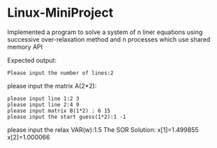 # Linux-MiniProject
Implemented a program to solve a system of n liner
equations using successive over-relaxation method and n processes which use
shared memory API


Expected output:

	Please input the number of lines:2
please input the matrix A(2*2):

	please input line 1:2 3
	please input line 2:4 9
	please input matrix B(1*2) : 6 15
	please input the start guess(1*2):1 -1
please input the relax VAR(w):1.5
The SOR Solution:
x[1]=1.499855
x[2]=1.000066	
